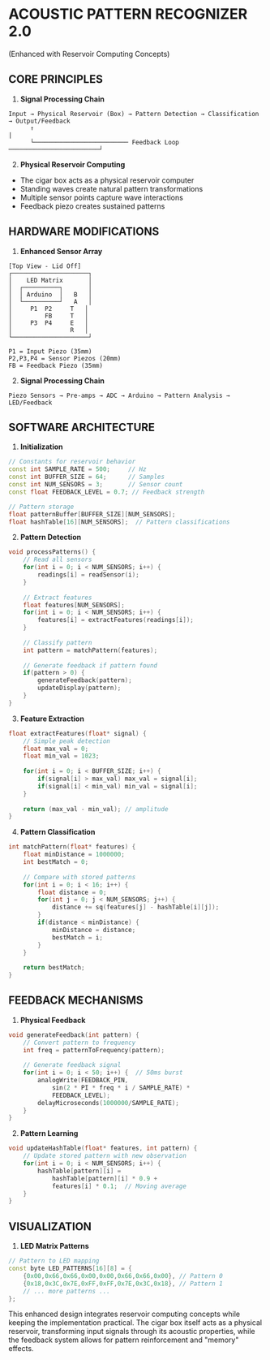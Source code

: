 # ACOUSTIC PATTERN RECOGNIZER 2.0
(Enhanced with Reservoir Computing Concepts)

## CORE PRINCIPLES
1. **Signal Processing Chain**
```
Input → Physical Reservoir (Box) → Pattern Detection → Classification → Output/Feedback
      ↑                                                                    |
      └────────────────────────── Feedback Loop ─────────────────────────┘
```

2. **Physical Reservoir Computing**
- The cigar box acts as a physical reservoir computer
- Standing waves create natural pattern transformations
- Multiple sensor points capture wave interactions
- Feedback piezo creates sustained patterns

## HARDWARE MODIFICATIONS

1. **Enhanced Sensor Array**
```
[Top View - Lid Off]
┌─────────────────────┐
│    LED Matrix       │
│  ┌──────────┐       │
│  │ Arduino  │   B   │
│  └──────────┘   A   │
│     P1  P2     T   │
│         FB     T   │
│     P3  P4     E   │
│                R   │
└─────────────────────┘

P1 = Input Piezo (35mm)
P2,P3,P4 = Sensor Piezos (20mm)
FB = Feedback Piezo (35mm)
```

2. **Signal Processing Chain**
```
Piezo Sensors → Pre-amps → ADC → Arduino → Pattern Analysis → LED/Feedback
```

## SOFTWARE ARCHITECTURE

1. **Initialization**
```cpp
// Constants for reservoir behavior
const int SAMPLE_RATE = 500;     // Hz
const int BUFFER_SIZE = 64;      // Samples
const int NUM_SENSORS = 3;       // Sensor count
const float FEEDBACK_LEVEL = 0.7; // Feedback strength

// Pattern storage
float patternBuffer[BUFFER_SIZE][NUM_SENSORS];
float hashTable[16][NUM_SENSORS];  // Pattern classifications
```

2. **Pattern Detection**
```cpp
void processPatterns() {
    // Read all sensors
    for(int i = 0; i < NUM_SENSORS; i++) {
        readings[i] = readSensor(i);
    }
    
    // Extract features
    float features[NUM_SENSORS];
    for(int i = 0; i < NUM_SENSORS; i++) {
        features[i] = extractFeatures(readings[i]);
    }
    
    // Classify pattern
    int pattern = matchPattern(features);
    
    // Generate feedback if pattern found
    if(pattern > 0) {
        generateFeedback(pattern);
        updateDisplay(pattern);
    }
}
```

3. **Feature Extraction**
```cpp
float extractFeatures(float* signal) {
    // Simple peak detection
    float max_val = 0;
    float min_val = 1023;
    
    for(int i = 0; i < BUFFER_SIZE; i++) {
        if(signal[i] > max_val) max_val = signal[i];
        if(signal[i] < min_val) min_val = signal[i];
    }
    
    return (max_val - min_val); // amplitude
}
```

4. **Pattern Classification**
```cpp
int matchPattern(float* features) {
    float minDistance = 1000000;
    int bestMatch = 0;
    
    // Compare with stored patterns
    for(int i = 0; i < 16; i++) {
        float distance = 0;
        for(int j = 0; j < NUM_SENSORS; j++) {
            distance += sq(features[j] - hashTable[i][j]);
        }
        if(distance < minDistance) {
            minDistance = distance;
            bestMatch = i;
        }
    }
    
    return bestMatch;
}
```

## FEEDBACK MECHANISMS

1. **Physical Feedback**
```cpp
void generateFeedback(int pattern) {
    // Convert pattern to frequency
    int freq = patternToFrequency(pattern);
    
    // Generate feedback signal
    for(int i = 0; i < 50; i++) {  // 50ms burst
        analogWrite(FEEDBACK_PIN, 
            sin(2 * PI * freq * i / SAMPLE_RATE) * 
            FEEDBACK_LEVEL);
        delayMicroseconds(1000000/SAMPLE_RATE);
    }
}
```

2. **Pattern Learning**
```cpp
void updateHashTable(float* features, int pattern) {
    // Update stored pattern with new observation
    for(int i = 0; i < NUM_SENSORS; i++) {
        hashTable[pattern][i] = 
            hashTable[pattern][i] * 0.9 + 
            features[i] * 0.1;  // Moving average
    }
}
```

## VISUALIZATION

1. **LED Matrix Patterns**
```cpp
// Pattern to LED mapping
const byte LED_PATTERNS[16][8] = {
    {0x00,0x66,0x66,0x00,0x00,0x66,0x66,0x00}, // Pattern 0
    {0x18,0x3C,0x7E,0xFF,0xFF,0x7E,0x3C,0x18}, // Pattern 1
    // ... more patterns ...
};
```

This enhanced design integrates reservoir computing concepts while keeping the implementation practical. The cigar box itself acts as a physical reservoir, transforming input signals through its acoustic properties, while the feedback system allows for pattern reinforcement and "memory" effects.

 
